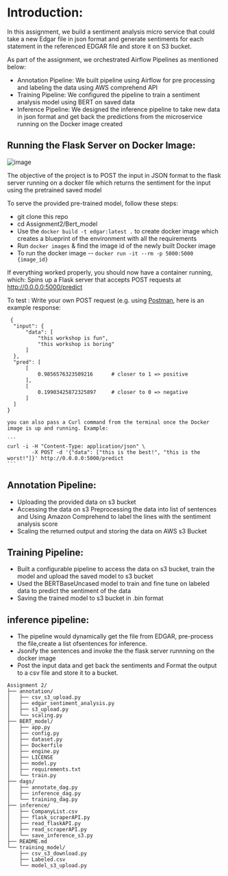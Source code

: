 # Introduction:

  In this assignment, we build a sentiment analysis micro service that could take a new Edgar file in json format and generate sentiments for each
  statement in the referenced EDGAR file and store it on S3 bucket.
 
 As part of the assignment, we orchestrated Airflow Pipelines as mentioned below:
 
  * Annotation Pipeline: We built pipeline using Airflow for pre processing and labeling the data using AWS comprehend API 
  * Training Pipeline: We configured the pipeline to train a sentiment analysis model using BERT on saved data
  * Inference Pipeline: We designed the inference pipeline to take new data in json format and get back the predictions from the microservice running on the Docker image
     created 
     
 ## Running the Flask Server on Docker Image:
 
![image](https://user-images.githubusercontent.com/78016518/112602983-bbf21400-8dea-11eb-84e0-b3178de787ce.png)

  
  The objective of the project is to POST the input in JSON format to the flask server running on a docker file 
  which returns the sentiment for the input using the pretrained saved model
  
  To serve the provided pre-trained model, follow these steps:
  
   * git clone this repo
   * cd Assignment2/Bert_model
   * Use the ```docker build -t edgar:latest .```  to create docker image which creates a blueprint of the environment with all the requirements
   * Run ```docker images``` & find the image id of the newly built Docker image
   * To run the docker image -- ```docker run -it --rm -p 5000:5000 {image_id}```
     
   If everything worked properly, you should now have a container running, which:
   Spins up a Flask server that accepts POST requests at http://0.0.0.0:5000/predict
   
   To test :
   Write your own POST request (e.g. using [Postman](https://www.postman.com/), here is an example response:
  
  ```
   {
    "input": {
        "data": [
            "this workshop is fun",
            "this workshop is boring"
        ]
    },
    "pred": [
        [
            0.9856576323509216      # closer to 1 => positive
        ],
        [
            0.19903425872325897     # closer to 0 => negative
        ]
    ]
}
```

    you can also pass a Curl command from the terminal once the Docker image is up and running. Example:
    
    ```
    curl -i -H "Content-Type: application/json" \
		    -X POST -d '{"data": ["this is the best!", "this is the worst!"]}' http://0.0.0.0:5000/predict
    ```
    
    
 ## Annotation Pipeline:
   * Uploading the provided data on s3 bucket 
   * Accessing the data on s3 Preprocessing the data into list of sentences and Using Amazon Comprehend to label the lines with the sentiment analysis score 
   * Scaling the returned output and storing the data on AWS s3 Bucket

 ## Training Pipeline:
   * Built a configurable pipeline to access the data on s3 bucket, train the model and upload the saved model to s3 bucket 
   * Used the BERTBaseUncased model to train and fine tune on labeled data to predict the sentiment of the data
   * Saving the trained model to s3 bucket in .bin format 
    
## inference pipeline:
   * The pipeline would dynamically get the file from EDGAR, pre-process the file,create a list ofsentences for inference. 
   * Jsonify the sentences and invoke the the flask server runnning on the docker image 
   * Post the input data and get back the sentiments and Format the output to a csv file and store it to a bucket.




```
Assignment 2/
├── annotation/
│   ├── csv_s3_upload.py
│   ├── edgar_sentiment_analysis.py
│   ├── s3_upload.py
│   └── scaling.py
├── BERT_model/
│   ├── app.py
│   ├── config.py
│   ├── dataset.py
│   ├── Dockerfile
│   ├── engine.py
│   ├── LICENSE
│   ├── model.py
│   ├── requirements.txt
│   └── train.py
├── dags/
│   ├── annotate_dag.py
│   ├── inference_dag.py
│   └── training_dag.py
├── inference/
│   ├── CompanyList.csv
│   ├── flask_scraperAPI.py
│   ├── read_flaskAPI.py
│   ├── read_scraperAPI.py
│   └── save_inference_s3.py
├── README.md
└── training_model/
    ├── csv_s3_download.py
    ├── Labeled.csv
    └── model_s3_upload.py
```
